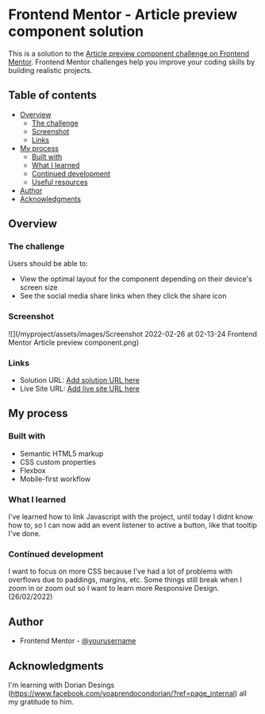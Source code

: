 # Frontend Mentor - Article preview component solution

This is a solution to the [Article preview component challenge on Frontend Mentor](https://www.frontendmentor.io/challenges/article-preview-component-dYBN_pYFT). Frontend Mentor challenges help you improve your coding skills by building realistic projects. 

## Table of contents

- [Overview](#overview)
  - [The challenge](#the-challenge)
  - [Screenshot](#screenshot)
  - [Links](#links)
- [My process](#my-process)
  - [Built with](#built-with)
  - [What I learned](#what-i-learned)
  - [Continued development](#continued-development)
  - [Useful resources](#useful-resources)
- [Author](#author)
- [Acknowledgments](#acknowledgments)

## Overview

### The challenge

Users should be able to:

- View the optimal layout for the component depending on their device's screen size
- See the social media share links when they click the share icon

### Screenshot

![](/myproject/assets/images/Screenshot 2022-02-26 at 02-13-24 Frontend Mentor Article preview component.png)

### Links

- Solution URL: [Add solution URL here](https://your-solution-url.com)
- Live Site URL: [Add live site URL here](https://your-live-site-url.com)

## My process

### Built with

- Semantic HTML5 markup
- CSS custom properties
- Flexbox
- Mobile-first workflow

### What I learned

I've learned how to link Javascript with the project, until today I didnt know how to, so I can now add an event listener to active a button, like that tooltip I've done.

### Continued development

I want to focus on more CSS because I've had a lot of problems with overflows due to paddings, margins, etc. Some things still break when I zoom in or zoom out so I want to learn more Responsive Design. (26/02/2022)

## Author

- Frontend Mentor - [@yourusername](https://www.frontendmentor.io/profile/arevalosebastian)

## Acknowledgments

I'm learning with Dorian Desings (https://www.facebook.com/yoaprendocondorian/?ref=page_internal) all my gratitude to him.
